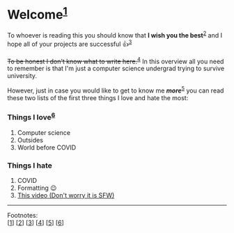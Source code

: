 # Welcome<sup>[1](https://docs.github.com/en/github/writing-on-github/getting-started-with-writing-and-formatting-on-github/basic-writing-and-formatting-syntax#headings)</sup> 
To whoever is reading this you should know that **I wish you the best**<sup>[2](https://docs.github.com/en/github/writing-on-github/getting-started-with-writing-and-formatting-on-github/basic-writing-and-formatting-syntax#styling-text)</sup> and I hope all of your projects are successful :+1:<sup>[3](https://docs.github.com/en/github/writing-on-github/getting-started-with-writing-and-formatting-on-github/basic-writing-and-formatting-syntax#using-emoji)</sup> 

~~To be honest I don't know what to write here.~~<sup>[4](https://docs.github.com/en/github/writing-on-github/getting-started-with-writing-and-formatting-on-github/basic-writing-and-formatting-syntax#styling-text)</sup> In this overview all you need to remember is that I'm just a computer science undergrad trying to survive university.  

However, just in case you would like to get to know me ***more***<sup>[5](https://docs.github.com/en/github/writing-on-github/getting-started-with-writing-and-formatting-on-github/basic-writing-and-formatting-syntax#styling-text)</sup> you can read these two lists of the first three things I love and hate the most:

### Things I love<sup>[6](https://docs.github.com/en/github/writing-on-github/getting-started-with-writing-and-formatting-on-github/basic-writing-and-formatting-syntax#lists)</sup>
1. Computer science
2. Outsides
3. World before COVID

### Things I hate
1. COVID
2. Formatting 😉
3. [This video (Don't worry it is SFW)](https://youtu.be/dQw4w9WgXcQ)


--------------------------------------
Footnotes:  
[[1](https://docs.github.com/en/github/writing-on-github/getting-started-with-writing-and-formatting-on-github/basic-writing-and-formatting-syntax#headings)]
[[2](https://docs.github.com/en/github/writing-on-github/getting-started-with-writing-and-formatting-on-github/basic-writing-and-formatting-syntax#styling-text)]
[[3](https://docs.github.com/en/github/writing-on-github/getting-started-with-writing-and-formatting-on-github/basic-writing-and-formatting-syntax#using-emoji)]
[[4](https://docs.github.com/en/github/writing-on-github/getting-started-with-writing-and-formatting-on-github/basic-writing-and-formatting-syntax#styling-text)]
[[5](https://docs.github.com/en/github/writing-on-github/getting-started-with-writing-and-formatting-on-github/basic-writing-and-formatting-syntax#styling-text)]
[[6](https://docs.github.com/en/github/writing-on-github/getting-started-with-writing-and-formatting-on-github/basic-writing-and-formatting-syntax#lists)]











<!--
**PedroDominguezUTEC/PedroDominguezUTEC** is a ✨ _special_ ✨ repository because its `README.md` (this file) appears on your GitHub profile.

Here are some ideas to get you started:

- 🔭 I’m currently working on ...
- 🌱 I’m currently learning ...
- 👯 I’m looking to collaborate on ...
- 🤔 I’m looking for help with ...
- 💬 Ask me about ...
- 📫 How to reach me: ...
- 😄 Pronouns: ...
- ⚡ Fun fact: ...
-->
